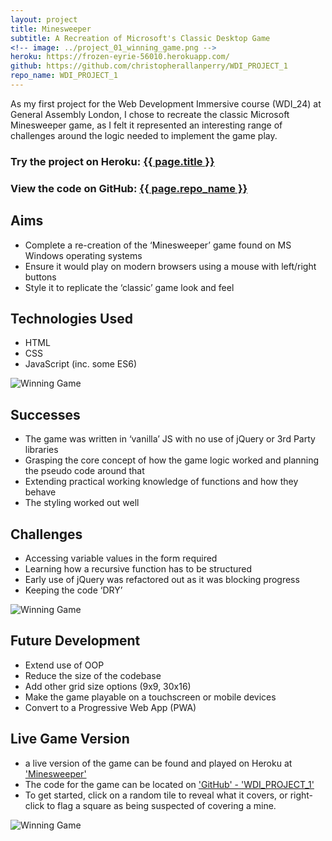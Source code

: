 ```yaml
---
layout: project
title: Minesweeper
subtitle: A Recreation of Microsoft's Classic Desktop Game
<!-- image: ../project_01_winning_game.png -->
heroku: https://frozen-eyrie-56010.herokuapp.com/
github: https://github.com/christopherallanperry/WDI_PROJECT_1
repo_name: WDI_PROJECT_1
---
```


As my first project for the Web Development Immersive course (WDI_24) at General Assembly London, I chose to recreate the classic Microsoft Minesweeper game, as I felt it represented an interesting range of challenges around the logic needed to implement the game play.

<h3>Try the project on Heroku: <a href="{{ page.heroku }}">{{ page.title }}</a></h3>
<h3>View the code on GitHub: <a href="{{ page.github }}">{{ page.repo_name }}</a></h3>

## Aims
- Complete a re-creation of the ‘Minesweeper’ game found on MS Windows operating systems
- Ensure it would play on modern browsers using a mouse with left/right buttons
- Style it to replicate the ‘classic’ game look and feel

## Technologies Used
- HTML
- CSS
- JavaScript (inc. some ES6)

![Winning Game](../project_01_game_in_play.png)

## Successes
- The game was written in ‘vanilla’ JS with no use of jQuery or 3rd Party libraries
- Grasping the core concept of how the game logic worked and planning the pseudo code around that
- Extending practical working knowledge of functions and how they behave
- The styling worked out well

## Challenges
- Accessing variable values in the form required
- Learning how a recursive function has to be structured
- Early use of jQuery was refactored out as it was blocking progress
- Keeping the code ‘DRY’

![Winning Game](../project_01_losing_game.png)

## Future Development
- Extend use of OOP
- Reduce the size of the codebase
- Add other grid size options (9x9, 30x16)
- Make the game playable on a touchscreen or mobile devices
- Convert to a Progressive Web App (PWA)

## Live Game Version
- a live version of the game can be found and played on Heroku at ['Minesweeper'](https://frozen-eyrie-56010.herokuapp.com/)
- The code for the game can be located on ['GitHub' - 'WDI_PROJECT_1'](https://github.com/christopherallanperry/WDI_PROJECT_1)
- To get started, click on a random tile to reveal what it covers, or right-click to flag a square as being suspected of covering a mine.

![Winning Game](../project_01_winning_game.png)
